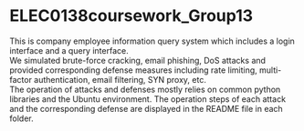 # ELEC0138coursework_Group13
This is company employee information query system which includes a login interface and a query interface.  
We simulated brute-force cracking, email phishing, DoS attacks and provided corresponding defense measures including rate limiting, multi-factor authentication, email filtering, SYN proxy, etc.  
The operation of attacks and defenses mostly relies on common python libraries and the Ubuntu environment. The operation steps of each attack and the corresponding defense are displayed in the README file in each folder.
